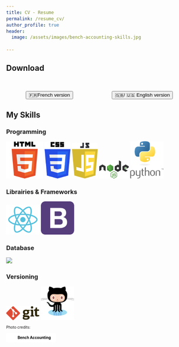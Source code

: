 ```yaml
---
title: CV - Resume
permalink: /resume_cv/
author_profile: true
header:
  image: /assets/images/bench-accounting-skills.jpg

---
```


<h2>Download</h2>
<div style="display: flex; justify-content: space-around; margin-top:50px;">
<a href="../assets/resume/cv_claire_kodia.pdf" target="_blank"><button class="page__taxonomy-item"> 🇫🇷French version</button></a>
<a href="../assets/resume/resume_claire_kodia.pdf" target="_blank"><button class="page__taxonomy-item"> 🇬🇧/ 🇺🇸 English version</button></a>
</div>

<div>
<h2>My Skills</h2>
<h3>Programming</h3>
<img src="../assets/logo/HTML5_Logo.svg"  alt="HTML5 logo" style="width: 100px; height: auto;"/>
<img src="../assets/logo/CSS3_Logo.svg"  alt="CSS3 logo" style="width: 70px; height: auto;"/>
<img src="../assets/logo/JS_Logo.svg"  alt="JavaScript logo" style="width: 70px; height: auto;"/>
<img src="../assets/logo/Nodejs_Logo.svg"  alt="NodeJS logo" style="width: 80px; height: auto;"/>
<img src="../assets/logo/Python_Logo.svg"  alt="Python logo" style="width: 90px; height: auto;"/>

<h3>Librairies & Frameworks</h3>
<img src="../assets/logo/Reactjs_Logo.svg"  alt="ReactJS logo" style="width: 90px; height: auto;"/>
<img src="../assets/logo/Bootstrap_Logo.svg"  alt="Bootstrap logo" style="width: 90px; height: auto;"/>

<h3>Database</h3>
<img src="https://img.icons8.com/ios-filled/90/000000/mysql-logo.png"/>

<h3>Versioning</h3>
<img src="../assets/logo/Git_Logo.svg"  alt="Git logo" style="width: 90px; height: auto;"/>
<img src="../assets/logo/Github_Logo.svg"  alt="GitHub logo" style="width: 90px; height: auto;"/>

</div>

<p style="font-size:10px">Photo credits:</p>
<a style="background-color:white;color:black;text-decoration:none;padding:4px 10px;font-family:-apple-system, BlinkMacSystemFont, &quot;San Francisco&quot;, &quot;Helvetica Neue&quot;, Helvetica, Ubuntu, Roboto, Noto, &quot;Segoe UI&quot;, Arial, sans-serif;font-size:10px;font-weight:bold;line-height:1.2;display:inline-block;border-radius:3px" href="https://unsplash.com/@benchaccounting?utm_medium=referral&amp;utm_campaign=photographer-credit&amp;utm_content=creditBadge" target="_blank" rel="noopener noreferrer" title="Download free do whatever you want high-resolution photos from Bench Accounting"><span style="display:inline-block;padding:2px 3px"><svg xmlns="http://www.w3.org/2000/svg" style="height:12px;width:auto;position:relative;vertical-align:middle;top:-2px;fill:white" viewBox="0 0 32 32"><title>unsplash-logo</title><path d="M10 9V0h12v9H10zm12 5h10v18H0V14h10v9h12v-9z"></path></svg></span><span style="display:inline-block;padding:2px 3px">Bench Accounting</span></a>